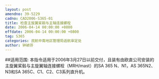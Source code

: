 ```yaml
---
layout: post
amendno: 39-5229
cadno: CAD2006-S365-01
title: 检查主旋翼桨毂与主轴连接螺栓
date: 2006-04-14 00:00:00 +0800
effdate: 2006-04-14 00:00:00 +0800
tag: S365
categories: 民航中南地区管理局适航审定处
author: 钟颖芬
---
```


##适用范围:
本指令适用于2006年3月27日以前交付，且装有由欧直公司安装的主旋翼桨毂与主旋翼轴连接螺栓（MRH/mast）的SA 365 N、N1，AS 365N2、N3和SA 365C、C1、C2、C3系列直升机。

